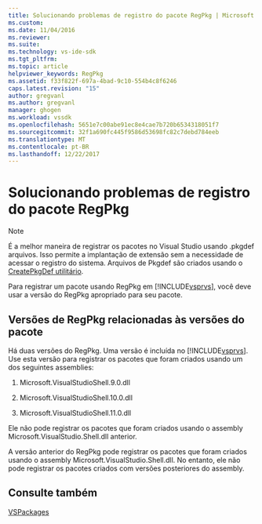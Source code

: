 ```yaml
---
title: Solucionando problemas de registro do pacote RegPkg | Microsoft Docs
ms.custom: 
ms.date: 11/04/2016
ms.reviewer: 
ms.suite: 
ms.technology: vs-ide-sdk
ms.tgt_pltfrm: 
ms.topic: article
helpviewer_keywords: RegPkg
ms.assetid: f33f822f-697a-4bad-9c10-554b4c8f6246
caps.latest.revision: "15"
author: gregvanl
ms.author: gregvanl
manager: ghogen
ms.workload: vssdk
ms.openlocfilehash: 5651e7c00abe91ec8e4cae7b720b6534318051f7
ms.sourcegitcommit: 32f1a690fc445f9586d53698fc82c7debd784eeb
ms.translationtype: MT
ms.contentlocale: pt-BR
ms.lasthandoff: 12/22/2017
---
```

# <a name="troubleshooting-regpkg-package-registration"></a>Solucionando problemas de registro do pacote RegPkg
> [!NOTE]
>  É a melhor maneira de registrar os pacotes no Visual Studio usando .pkgdef arquivos. Isso permite a implantação de extensão sem a necessidade de acessar o registro do sistema. Arquivos de Pkgdef são criados usando o [CreatePkgDef utilitário](../../extensibility/internals/createpkgdef-utility.md).  
  
 Para registrar um pacote usando RegPkg em [!INCLUDE[vsprvs](../../code-quality/includes/vsprvs_md.md)], você deve usar a versão do RegPkg apropriado para seu pacote.  
  
## <a name="regpkg-versions-related-to-package-versions"></a>Versões de RegPkg relacionadas às versões do pacote  
 Há duas versões do RegPkg. Uma versão é incluída no [!INCLUDE[vsprvs](../../code-quality/includes/vsprvs_md.md)]. Use esta versão para registrar os pacotes que foram criados usando um dos seguintes assemblies:  
  
1.  Microsoft.VisualStudioShell.9.0.dll  
  
2.  Microsoft.VisualStudioShell.10.0.dll  
  
3.  Microsoft.VisualStudioShell.11.0.dll  
  
 Ele não pode registrar os pacotes que foram criados usando o assembly Microsoft.VisualStudio.Shell.dll anterior.  
  
 A versão anterior do RegPkg pode registrar os pacotes que foram criados usando o assembly Microsoft.VisualStudio.Shell.dll. No entanto, ele não pode registrar os pacotes criados com versões posteriores do assembly.  
  
## <a name="see-also"></a>Consulte também  
 [VSPackages](../../extensibility/internals/vspackages.md)
